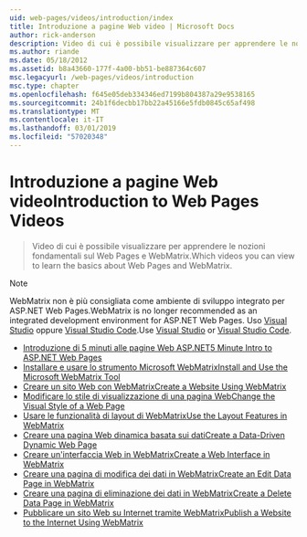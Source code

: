 ```yaml
---
uid: web-pages/videos/introduction/index
title: Introduzione a pagine Web video | Microsoft Docs
author: rick-anderson
description: Video di cui è possibile visualizzare per apprendere le nozioni fondamentali sul Web Pages e WebMatrix.
ms.author: riande
ms.date: 05/18/2012
ms.assetid: b8a43660-177f-4a00-bb51-be887364c607
msc.legacyurl: /web-pages/videos/introduction
msc.type: chapter
ms.openlocfilehash: f645e05deb334346ed7199b804387a29e9538165
ms.sourcegitcommit: 24b1f6decbb17bb22a45166e5fdb0845c65af498
ms.translationtype: MT
ms.contentlocale: it-IT
ms.lasthandoff: 03/01/2019
ms.locfileid: "57020348"
---
```

<a name="introduction-to-web-pages-videos"></a><span data-ttu-id="0f1da-103">Introduzione a pagine Web video</span><span class="sxs-lookup"><span data-stu-id="0f1da-103">Introduction to Web Pages Videos</span></span>
====================
> <span data-ttu-id="0f1da-104">Video di cui è possibile visualizzare per apprendere le nozioni fondamentali sul Web Pages e WebMatrix.</span><span class="sxs-lookup"><span data-stu-id="0f1da-104">Which videos you can view to learn the basics about Web Pages and WebMatrix.</span></span>

> [!NOTE] 
> <span data-ttu-id="0f1da-105">WebMatrix non è più consigliata come ambiente di sviluppo integrato per ASP.NET Web Pages.</span><span class="sxs-lookup"><span data-stu-id="0f1da-105">WebMatrix is no longer recommended as an integrated development environment for ASP.NET Web Pages.</span></span> <span data-ttu-id="0f1da-106">Uso [Visual Studio](xref:aspnet/web-pages/overview/getting-started/program-asp-net-web-pages-in-visual-studio) oppure [Visual Studio Code](https://code.visualstudio.com/).</span><span class="sxs-lookup"><span data-stu-id="0f1da-106">Use [Visual Studio](xref:aspnet/web-pages/overview/getting-started/program-asp-net-web-pages-in-visual-studio) or [Visual Studio Code](https://code.visualstudio.com/).</span></span>


- [<span data-ttu-id="0f1da-107">Introduzione di 5 minuti alle pagine Web ASP.NET</span><span class="sxs-lookup"><span data-stu-id="0f1da-107">5 Minute Intro to ASP.NET Web Pages</span></span>](5-minute-introduction-to-aspnet-web-pages.md)
- [<span data-ttu-id="0f1da-108">Installare e usare lo strumento Microsoft WebMatrix</span><span class="sxs-lookup"><span data-stu-id="0f1da-108">Install and Use the Microsoft WebMatrix Tool</span></span>](install-and-use-the-microsoft-webmatrix-tool.md)
- [<span data-ttu-id="0f1da-109">Creare un sito Web con WebMatrix</span><span class="sxs-lookup"><span data-stu-id="0f1da-109">Create a Website Using WebMatrix</span></span>](create-a-website-using-webmatrix.md)
- [<span data-ttu-id="0f1da-110">Modificare lo stile di visualizzazione di una pagina Web</span><span class="sxs-lookup"><span data-stu-id="0f1da-110">Change the Visual Style of a Web Page</span></span>](change-the-visual-style-of-a-web-page.md)
- [<span data-ttu-id="0f1da-111">Usare le funzionalità di layout di WebMatrix</span><span class="sxs-lookup"><span data-stu-id="0f1da-111">Use the Layout Features in WebMatrix</span></span>](use-the-layout-features-in-webmatrix.md)
- [<span data-ttu-id="0f1da-112">Creare una pagina Web dinamica basata sui dati</span><span class="sxs-lookup"><span data-stu-id="0f1da-112">Create a Data-Driven Dynamic Web Page</span></span>](create-a-data-driven-dynamic-web-page.md)
- [<span data-ttu-id="0f1da-113">Creare un'interfaccia Web in WebMatrix</span><span class="sxs-lookup"><span data-stu-id="0f1da-113">Create a Web Interface in WebMatrix</span></span>](create-a-web-interface-in-webmatrix.md)
- [<span data-ttu-id="0f1da-114">Creare una pagina di modifica dei dati in WebMatrix</span><span class="sxs-lookup"><span data-stu-id="0f1da-114">Create an Edit Data Page in WebMatrix</span></span>](create-an-edit-data-page-in-webmatrix.md)
- [<span data-ttu-id="0f1da-115">Creare una pagina di eliminazione dei dati in WebMatrix</span><span class="sxs-lookup"><span data-stu-id="0f1da-115">Create a Delete Data Page in WebMatrix</span></span>](create-a-delete-data-page-in-webmatrix.md)
- [<span data-ttu-id="0f1da-116">Pubblicare un sito Web su Internet tramite WebMatrix</span><span class="sxs-lookup"><span data-stu-id="0f1da-116">Publish a Website to the Internet Using WebMatrix</span></span>](publish-a-website-to-the-internet-using-webmatrix.md)
